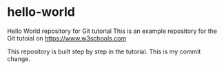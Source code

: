 # hello-world
Hello World repository for Git tutorial
This is an example repository for the Git tutoial on https://www.w3schools.com

This repository is built step by step in the tutorial.
This is my commit change.
